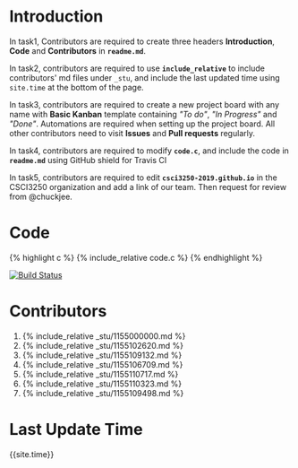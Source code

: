 # Introduction
In task1, Contributors are required to create three headers **Introduction**, **Code** and **Contributors** in **`readme.md`**.

In task2, contributors are required to use **`include_relative`** to include contributors' md files under `_stu`, and include the last updated time using `site.time` at the bottom of the page.

In task3, contributors are required to create a new project board with any name with **Basic Kanban** template containing *"To do"*, *"In Progress"* and *"Done"*. Automations are required when setting up the project board. All other contributors need to visit **Issues** and **Pull requests** regularly.

In task4, contributors are required to modify **`code.c`**, and include the code in **`readme.md`** using GitHub shield for Travis CI

In task5, contributors are required to edit **`csci3250-2019.github.io`** in the CSCI3250 organization and add a link of our team. Then request for review from @chuckjee.

# Code
{% highlight c %} 
{% include_relative code.c %}
{% endhighlight %}

[![Build Status](https://travis-ci.org/csci3250-2019/project-team-i.svg?branch=master)](https://travis-ci.org/csci3250-2019/project-team-i)

# Contributors

1. {% include_relative _stu/1155000000.md %} 
2. {% include_relative _stu/1155102620.md %}
3. {% include_relative _stu/1155109132.md %}
4. {% include_relative _stu/1155106709.md %}
5. {% include_relative _stu/1155110717.md %}
6. {% include_relative _stu/1155110323.md %}
7. {% include_relative _stu/1155109498.md %}

# Last Update Time
{{site.time}}

